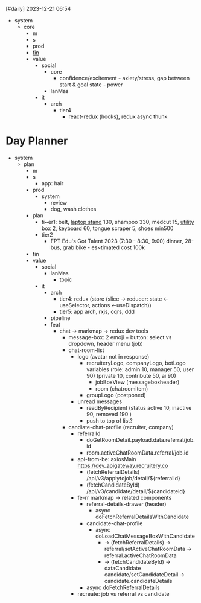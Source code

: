 [#daily]
2023-12-21
06:54

- system
	- core
		- m
		- s
		- prod
		- [fin](https://docs.google.com/spreadsheets/d/1naU4sfrU9mS_kkFfgrG3uyTrdu7w4O0eeXEAzQxTWU0/edit?usp=sharing)
		- value
			- social
				- core
					- confidence/excitement - axiety/stress, gap between start & goal state - power
				- lanMas
			- it
				- arch
					- tier4
						- react-redux (hooks), redux async thunk
# Day Planner

- system
	- plan
		- m
		- s
			- app: hair
		- prod
			- system
				- review
				- dog, wash clothes 
		- plan
			- ti~er1: belt, [laptop stand](https://shopee.vn/Gi%C3%A1-%C4%91%E1%BB%A1-laptop-stand-h%E1%BB%A3p-kim-nh%C3%B4m-h%E1%BB%97-tr%E1%BB%A3-t%E1%BA%A3n-nhi%E1%BB%87t-c%C3%B4ng-th%C3%A1i-h%E1%BB%8Dc-g%E1%BA%A5p-g%E1%BB%8Dn-ch%E1%BB%89nh-%C4%91%E1%BB%99-cao-ipad-macbook-surface-N3-Vu-Studio-i.129627711.4744201341) 130, shampoo 330, medcut 15, [utility box](https://shopee.vn/T%C3%BAi-%C4%91%E1%BB%B1ng-ph%E1%BB%A5-ki%E1%BB%87n-c%C3%B4ng-ngh%E1%BB%87-b%E1%BB%99-s%E1%BA%A1c-macbook-m%C3%A1y-t%C3%ADnh-b%E1%BA%A3ng-d%C3%A2y-c%C3%A1p-s%E1%BA%A1c-pin-d%E1%BB%B1-ph%C3%B2ng-Baona-B004-(Boona)-vu%C3%B4ng-nhi%E1%BB%81u-c%E1%BB%A1-i.129627711.3808160631) [2](https://shopee.vn/product/129627711/2814497996?d_id=b877c&utm_content=cNULjtmL8Wtn1BKcV12tu41RRoM),  [keyboard](https://shopee.vn/T%C3%BAi-%C4%91%E1%BB%B1ng-b%C3%A0n-ph%C3%ADm-c%C6%A1-ch%E1%BB%91ng-s%E1%BB%91c-BAG-SHOPGC-KEYBOARD-i.234040784.21560781976?sp_atk=542dfdf3-1d14-4ab0-9508-e819ad49c03f&xptdk=542dfdf3-1d14-4ab0-9508-e819ad49c03f) 60, tongue scraper 5, shoes min500
			- tier2
				- FPT Edu's Got Talent 2023 (7:30 - 8:30, 9:00) dinner, 28-bus, grab bike - es~timated cost 100k
		- fin
		- value
			- social
				- lanMas
					- topic
			- it
				- arch
					- tier4: redux (store (slice -> reducer: state <-useSelector, actions <-useDispatch))
					- tier5: app arch, rxjs, cqrs, ddd
				- pipeline
				- feat
					- chat -> markmap -> redux dev tools
						- message-box: 2 emoji + button: select vs dropdown, header menu (job)
						- chat-room-list
							- logo (avatar not in response)
								- recruiteryLogo, companyLogo, botLogo variables (role: admin 10, manager 50, user 90) (private 10, contribute 50, ai 90)
									- jobBoxView (messageboxheader)
									- room (chatroomitem)
								- groupLogo (postponed)
							- unread messages 
								- readByRecipient (status active 10, inactive 90, removed 190 )
								- push to top of list?
						- candiate-chat-profile (recruiter, company)
							- referralId
								- doGetRoomDetail.payload.data.referral/job.id
								- room.activeChatRoomData.referral/job.id
							- api-from-be: axiosMain https://dev_apigateway.recruitery.co
								-  (fetchReferralDetails)  /api/v3/applytojob/detail/${referralId} 
								- (fetchCandidateById)  /api/v3/candidate/detail/${candidateId}
							- fe-rr markmap -> related components
								- referral-details-drawer (header)
									- async doFetchReferralDetailsWithCandidate
								- candidate-chat-profile
									- async doLoadChatMessageBoxWithCandidate
										- -> (fetchReferralDetails) -> referral/setActiveChatRoomData -> referral.activeChatRoomData
										- -> (fetchCandidateById) -> dataCandidate candidate/setCandidateDetail -> candidate.candidateDetails
								- async doFetchReferralDetails
							- recreate: job vs referral vs candidate
